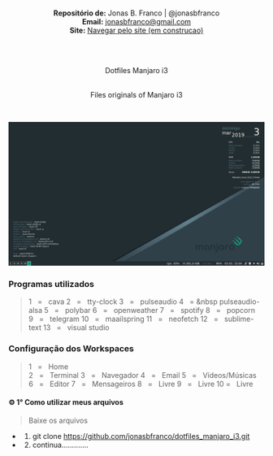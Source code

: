 <br>
<p align='center'><b>Repositório de:</b> Jonas B. Franco | @jonasbfranco<br>
<b>Email:</b> <a href='mailto:jonasbfranco@gmail.com'>jonasbfranco@gmail.com</a><br>
<b>Site:</b> <a href='https://jonasbfranco.github.io/'>Navegar pelo site (em construcao)</a></p>
<br>
<p align='center'><br> Dotfiles Manjaro i3 </p>
<p align='center'><br> Files originals of Manjaro i3 </p>
<br>

![Print of Desktop Manjaro i3](https://github.com/jonasbfranco/dotfiles_manjaro_i3/blob/master/desktop_print.png)

### Programas utilizados
> 1&nbsp;&nbsp;&nbsp;=&nbsp;&nbsp;&nbsp;cava
> 2&nbsp;&nbsp;&nbsp;=&nbsp;&nbsp;&nbsp;tty-clock
> 3&nbsp;&nbsp;&nbsp;=&nbsp;&nbsp;&nbsp;pulseaudio
> 4&nbsp;&nbsp;&nbsp;=&nbsp;&nbsp&nbsp;pulseaudio-alsa
> 5&nbsp;&nbsp;&nbsp;=&nbsp;&nbsp;&nbsp;polybar
> 6&nbsp;&nbsp;&nbsp;=&nbsp;&nbsp;&nbsp;openweather
> 7&nbsp;&nbsp;&nbsp;=&nbsp;&nbsp;&nbsp;spotify
> 8&nbsp;&nbsp;&nbsp;=&nbsp;&nbsp;&nbsp;popcorn
> 9&nbsp;&nbsp;&nbsp;=&nbsp;&nbsp;&nbsp;telegram
> 10&nbsp;&nbsp;&nbsp;=&nbsp;&nbsp;&nbsp;maailspring
> 11&nbsp;&nbsp;&nbsp;=&nbsp;&nbsp;&nbsp;neofetch
> 12&nbsp;&nbsp;&nbsp;=&nbsp;&nbsp;&nbsp;sublime-text
> 13&nbsp;&nbsp;&nbsp;=&nbsp;&nbsp;&nbsp;visual studio



### Configuração dos Workspaces
> 1&nbsp;&nbsp;&nbsp;=&nbsp;&nbsp;&nbsp;Home  
> 2&nbsp;&nbsp;&nbsp;=&nbsp;&nbsp;&nbsp;Terminal
> 3&nbsp;&nbsp;&nbsp;=&nbsp;&nbsp;&nbsp;Navegador 
> 4&nbsp;&nbsp;&nbsp;=&nbsp;&nbsp;&nbsp;Email 
> 5&nbsp;&nbsp;&nbsp;=&nbsp;&nbsp;&nbsp;Vídeos/Músicas  
> 6&nbsp;&nbsp;&nbsp;=&nbsp;&nbsp;&nbsp;Editor
> 7&nbsp;&nbsp;&nbsp;=&nbsp;&nbsp;&nbsp;Mensageiros
> 8&nbsp;&nbsp;&nbsp;=&nbsp;&nbsp;&nbsp;Livre
> 9&nbsp;&nbsp;&nbsp;=&nbsp;&nbsp;&nbsp;Livre
> 10&nbsp;=&nbsp;&nbsp;&nbsp;Livre


#### ⚙ 1° Como utilizar meus arquivos 
> Baixe os arquivos 
* 1. git clone https://github.com/jonasbfranco/dotfiles_manjaro_i3.git  
* 2. continua.............



